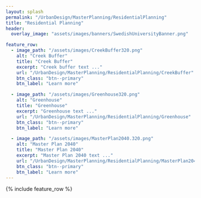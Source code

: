 ```yaml
---
layout: splash
permalink: "/UrbanDesign/MasterPlanning/ResidentialPlanning"
title: "Residential Planning"
header:
  overlay_image: "assets/images/banners/SwedishUniversityBanner.png"

feature_row:
  - image_path: "/assets/images/CreekBuffer320.png"
    alt: "Creek Buffer"
    title: "Creek Buffer"
    excerpt: "Creek buffer text ..."
    url: "/UrbanDesign/MasterPlanning/ResidentialPlanning/CreekBuffer"
    btn_class: "btn--primary"
    btn_label: "Learn more"

  - image_path: "/assets/images/Greenhouse320.png"
    alt: "Greenhouse"
    title: "Greenhouse"
    excerpt: "Greenhouse text ..."
    url: "/UrbanDesign/MasterPlanning/ResidentialPlanning/Greenhouse"
    btn_class: "btn--primary"
    btn_label: "Learn more"

  - image_path: "/assets/images/MasterPlan2040.320.png"
    alt: "Master Plan 2040"
    title: "Master Plan 2040"
    excerpt: "Master Plan 2040 text ..."
    url: "/UrbanDesign/MasterPlanning/ResidentialPlanning/MasterPlan2040"
    btn_class: "btn--primary"
    btn_label: "Learn more"
---
```


{% include feature_row %}
